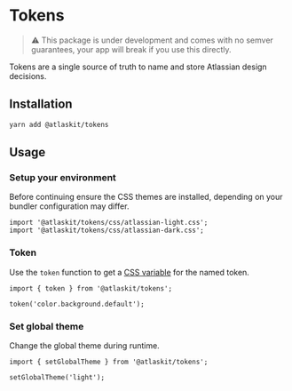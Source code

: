 # Tokens

> ⚠️ This package is under development and comes with no semver guarantees,
> your app will break if you use this directly.

Tokens are a single source of truth to name and store Atlassian design decisions.

## Installation

```sh
yarn add @atlaskit/tokens
```

## Usage

### Setup your environment

Before continuing ensure the CSS themes are installed,
depending on your bundler configuration may differ.

```tsx
import '@atlaskit/tokens/css/atlassian-light.css';
import '@atlaskit/tokens/css/atlassian-dark.css';
```

### Token

Use the `token` function to get a [CSS variable](https://developer.mozilla.org/en-US/docs/Web/CSS/Using_CSS_custom_properties) for the named token.

```tsx
import { token } from '@atlaskit/tokens';

token('color.background.default');
```

### Set global theme

Change the global theme during runtime.

```tsx
import { setGlobalTheme } from '@atlaskit/tokens';

setGlobalTheme('light');
```
